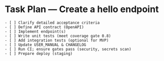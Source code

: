 # Task Plan — Create a hello endpoint

    - [ ] Clarify detailed acceptance criteria
    - [ ] Define API contract (OpenAPI)
    - [ ] Implement endpoint(s)
    - [ ] Write unit tests (meet coverage gate 0.8)
    - [ ] Add integration tests (optional for MVP)
    - [ ] Update USER_MANUAL & CHANGELOG
    - [ ] Run CI; ensure gates pass (security, secrets scan)
    - [ ] Prepare deploy (staging)
